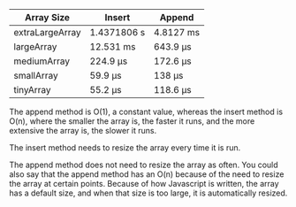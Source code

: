| Array Size      	| Insert      	| Append    	|
|-----------------	|-------------	|-----------	|
| extraLargeArray 	| 1.4371806 s 	| 4.8127 ms 	|
| largeArray      	| 12.531 ms   	| 643.9 μs  	|
| mediumArray     	| 224.9 μs    	| 172.6 μs  	|
| smallArray      	| 59.9 μs     	| 138 μs    	|
| tinyArray       	| 55.2 μs     	| 118.6 μs  	|




The append method is O(1), a constant value, whereas the insert method is O(n), where the smaller the array is, the faster it runs, and the more extensive the array is, the slower it runs.

The insert method needs to resize the array every time it is run. 

The append method does not need to resize the array as often. You could also say that the append method has an O(n) because of the need to resize the array at certain points. Because of how Javascript is written, the array has a default size, and when that size is too large, it is automatically resized. 
